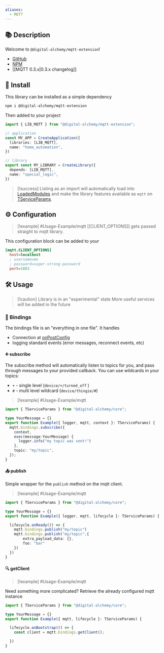 ```yaml
---
aliases:
  - MQTT
---
```


## 📚 Description

Welcome to `@digital-alchemy/mqtt-extension`!

- [GitHub](https://github.com/Digital-Alchemy-TS/mqtt)
- [NPM](https://www.npmjs.com/package/@digital-alchemy/mqtt-extension)
- [[MQTT 0.3.x|0.3.x changelog]]
## 💾 Install

This library can be installed as a simple dependency
```bash
npm i @digital-alchemy/mqtt-extension
```
Then added to your project
```typescript
import { LIB_MQTT } from "@digital-alchemy/mqtt-extension";

// application
const MY_APP = CreateApplication({
  libraries: [LIB_MQTT],
  name: "home_automation",
})

// library
export const MY_LIBRARY = CreateLibrary({
  depends: [LIB_MQTT],
  name: "special_logic",
})
```
> [!success]
> Listing as an import will automatically load into [LoadedModules](/core/exports/LoadedModules) and make the library features available as `mqtt` on [TServiceParams](/core/exports/TServiceParams).

## ⚙️ Configuration

> [!example] #Usage-Example/mqtt
> [[CLIENT_OPTIONS]] gets passed straight to mqtt library.

This configuration block can be added to your
```ini
[mqtt.CLIENT_OPTIONS]
  host=localhost
  ; username=me
  ; password=super-strong-password
  port=1883
```
## 🛠 Usage

> [!caution] Library is in an "experimental" state
> More useful services will be added in the future

### 🔄 Bindings

The bindings file is an "everything in one file". It handles
- Connection at [onPostConfig](/core/lifecycle/onPostConfig)
- logging standard events (error messages, reconnect events, etc)

#### ➕ subscribe

The subscribe method will automatically listen to topics for you, and pass through messages to your provided callback. You can use wildcards in your topics:
- `+` - single level  (`device/+/turned_off` )
- `#` - multi level wildcard (`device/thingie/#`)


> [!example] #Usage-Example/mqtt

```typescript
import { TServiceParams } from "@digital-alchemy/core";

type YourMessage = {}
export function Example({ logger, mqtt, context }: TServiceParams) {
  mqtt.bindings.subscribe({
    context,
    exec(message:YourMessage) {
      logger.info("my topic was sent!")
    },
    topic: "my/topic",
  });
}
```

#### 📤 publish

Simple wrapper for the `publish` method on the mqtt client.

> [!example] #Usage-Example/mqtt

```typescript
import { TServiceParams } from "@digital-alchemy/core";

type YourMessage = {}
export function Example({ logger, mqtt, lifecycle }: TServiceParams) {

  lifecycle.onReady(() => {
    mqtt.bindings.publish("my/topic")
    mqtt.bindings.publish("my/topic",{
	    extra_payload_data: {},
	    foo: "bar"
	})
  })
}
```

#### 🔍 getClient

> [!example] #Usage-Example/mqtt

Need something more complicated? Retrieve the already configured mqtt instance

```typescript
import { TServiceParams } from "@digital-alchemy/core";

type YourMessage = {}
export function Example({ mqtt, lifecycle }: TServiceParams) {

  lifecycle.onBootstrap(() => {
    const client = mqtt.bindings.getClient();

  })
}
```
